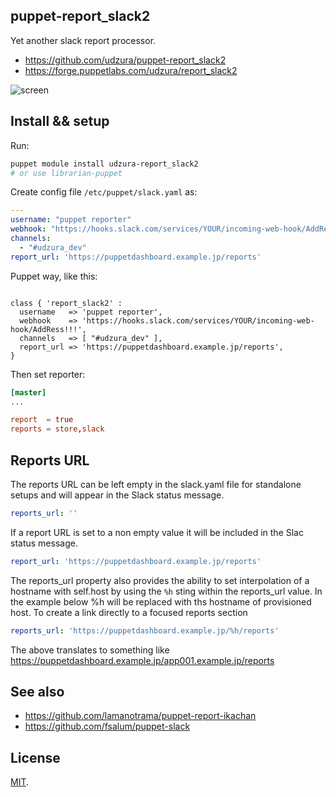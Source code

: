 puppet-report_slack2
--------------------

Yet another slack report processor.

* https://github.com/udzura/puppet-report_slack2
* https://forge.puppetlabs.com/udzura/report_slack2

![screen](./screen.png)

## Install && setup

Run:

```bash
puppet module install udzura-report_slack2
# or use librarian-puppet
```

Create config file `/etc/puppet/slack.yaml` as:

```yaml
---
username: "puppet reporter"
webhook: "https://hooks.slack.com/services/YOUR/incoming-web-hook/AddRess!!!"
channels:
  - "#udzura_dev"
report_url: 'https://puppetdashboard.example.jp/reports'

```

Puppet way, like this:

```puppet

class { 'report_slack2' :
  username   => 'puppet reporter',
  webhook    => 'https://hooks.slack.com/services/YOUR/incoming-web-hook/AddRess!!!',
  channels   => [ "#udzura_dev" ],
  report_url => 'https://puppetdashboard.example.jp/reports',
}
```

Then set reporter:

```toml
[master]
...

report  = true
reports = store,slack
```

## Reports URL

The reports URL can be left empty in the slack.yaml file for standalone setups and will appear in the Slack status message.

```yaml
reports_url: ''
```

If a report URL is set to a non empty value it will be included in the Slac status message.

```yaml
report_url: 'https://puppetdashboard.example.jp/reports'
```

The reports_url property also provides the ability to set interpolation of a hostname with self.host by using the ```%h``` sting within the reports_url value.  In the example below %h will be replaced with ths hostname of provisioned host. To create a link directly to a focused reports section

```yaml
reports_url: 'https://puppetdashboard.example.jp/%h/reports'
```

The above translates to something like https://puppetdashboard.example.jp/app001.example.jp/reports
## See also

* https://github.com/lamanotrama/puppet-report-ikachan
* https://github.com/fsalum/puppet-slack

## License

[MIT](./LICENSE).
